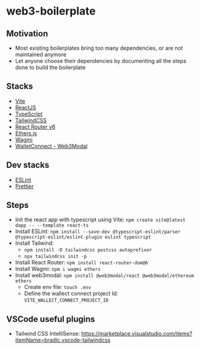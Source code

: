 # web3-boilerplate

## Motivation 

- Most existing boilerplates bring too many dependencies, or are not maintained anymore
- Let anyone choose their dependencies by documenting all the steps done to build the boilerplate 

## Stacks

- [Vite](https://vitejs.dev)
- [ReactJS](https://reactjs.org)
- [TypeScript](https://www.typescriptlang.org)
- [TailwindCSS](https://tailwindcss.com)
- [React Router v6](https://reactrouter.com/en/main)
- [Ethers.js](https://docs.ethers.io/v5) 
- [Wagmi](https://wagmi.sh) 
- [WalletConnect - Web3Modal](https://github.com/WalletConnect/web3modal/blob/V2/docs/react.md) 

## Dev stacks

- [ESLint](https://eslint.org)
- [Prettier](https://prettier.io)

## Steps 

- Init the react app with typescript using Vite: `npm create vite@latest dapp -- --template react-ts`
- Install ESLint: `npm install --save-dev @typescript-eslint/parser @typescript-eslint/eslint-plugin eslint typescript`
- Install Tailwind: 
    - `npm install -D tailwindcss postcss autoprefixer`
    - `npx tailwindcss init -p`
- Install React Router: `npm install react-router-dom@6`
- Install Wagmi: `npm i wagmi ethers`
- Install web3modal: `npm install @web3modal/react @web3modal/ethereum ethers`
    - Create env file: `touch .env`
    - Define the wallect connect project Id: `VITE_WALLECT_CONNECT_PROJECT_ID`

## VSCode useful plugins

- Tailwind CSS IntelliSense: https://marketplace.visualstudio.com/items?itemName=bradlc.vscode-tailwindcss

